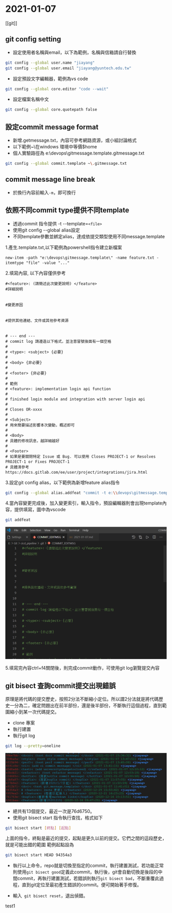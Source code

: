# 2021-01-07

[[git]]
## git config setting
- 設定使用者名稱與email，以下為範例，名稱與信箱請自行替換
````bash
git config --global user.name "jiayang"
git config --global user.email "jiayang@yuntech.edu.tw"
````
- 設定預設文字編輯器，範例為vs code
````bash
git config --global core.editor "code --wait"
````
- 設定檔案名稱中文
````bash
git config --global core.quotepath false
````
## 設定commit message format

- 新增.getmessage.txt，內容可參考網路資源，或小組討論格式
- 以下範例~\在windows 環境中等價$home
- 個人實驗路徑為 e:\devops\gitmessage.template\.gitmessage.txt
````bash
git config --global commit.template ~\.gitmessage.txt
````

## commit message line break
- 於換行內容前輸入`-m`，即可換行

## 依照不同commit type提供不同template 
- 透過commit 指令提供 -t --template=`<file>`
- 使用git config --global alias設定
- 不同template參數並綁定alias，達成依提交類型使用不同message.template

1.產生.template.txt,以下範例為powershell指令建立新檔案
````shell
new-item -path "e:\devops\gitmessage.template\" -name feature.txt -itemtype "file" -value "..."
````
2.填寫內容, 以下內容僅供參考
````text
#<feature>: (請簡述此次變更說明) </feature>
#詳細說明


#變更原因


#提供其他連結、文件或其他參考資源


# --- end ---
# commit log 請遵造以下格式，並注意冒號後面有一個空格
# 
# <type>: <subject> {必要}
# 
# <body> {非必要}
# 
# <footer> {非必要}
# 
# 範例
# <feature>: implementation login api function
#
# finished login module and integration with server login api
#
# Closes OR-xxxx 
# 
# <Subject>
# 用來簡要描述影響本次變動，概述即可
# 
# <Body>
# 具體的修改訊息，越詳細越好
# 
# <Footer>
# 如果是要關閉特定 Issue 或 Bug. 可以使用 Closes PROJECT-1 or Resolves PROJECT-1 or Fixes PROJECT-1 
# 具體清參考 https://docs.gitlab.com/ee/user/project/integrations/jira.html
````

3.設定git config alias，以下範例為新增feature alias指令
````bash
git config --global alias.addfeat "commit -t e:\\devops\gitmessage.template\feature.txt"
````

4.當內容變更完成後，加入變更索引，輸入指令，預設編輯器則會出現template內容，提供填寫，圖中為vscode
````bash
git addfeat
````
![commitmessage](/assets/images/git/gitmessage/gitmessagetemplate.png)

5.填寫完內容ctrl+f4關閉後，則完成commit動作，可使用git log瀏覽提交內容

## git bisect 查詢commit提交出現錯誤

原理是將代碼的提交歷史，按照2分法不斷縮小定位。所以謂2分法就是將代碼歷史一分為二，確定問題出在前半部份，還是後半部份，不斷執行這個過程，直到範圍縮小到某一次代碼提交。
- clone 專案
- 執行建置
- 執行git log
````bash
git log --pretty=oneline
````
![log](/assets/images/git/gitbisect/gitlog.png)

- 總共有13個提交，最近一次是76d6750。
- 使用git bisect start 指令執行查找，格式如下
````bash
git bisect start [終點] [起點]
````
上面的指令，終點是最近的提交，起點是更久以前的提交。它們之間的這段歷史，就是可能出錯的範圍
範例起點設為
````bash
git bisect start HEAD 94354a3
````
- 執行以上命令，repo就是切換至指定的commit，執行建置測試，若功能正常則使用`git bisect good`定義此commit，執行後，git會自動切換是後段的中間commit，再執行建置測試，若錯誤則執行`git bisect bad`，不斷重覆此過程，直到git定位至最初產生錯誤的commit。便可開始著手修復。

- 輸入` git bisect reset`，退出偵錯。

test1